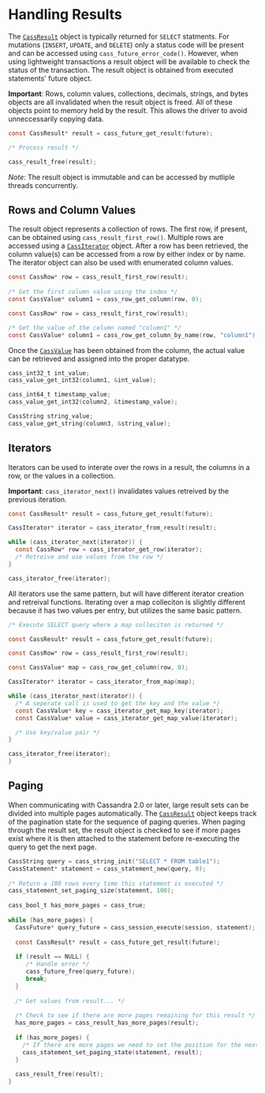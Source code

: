 # Handling Results

The [`CassResult`](http://datastax.github.io/cpp-driver/api/struct_cass_result/) object is typically returned for `SELECT` statments. For mutations (`INSERT`, `UPDATE`, and `DELETE`) only a status code will be present and can be accessed using `cass_future_error_code()`. However, when using lightweight transactions a result object will be available to check the status of the transaction. The result object is obtained from executed statements' future object.

**Important**: Rows, column values, collections, decimals, strings, and bytes objects are all invalidated when the result object is freed. All of these objects point to memory held by the result. This allows the driver to avoid unneccessarily copying data.

```c
const CassResult* result = cass_future_get_result(future);

/* Process result */

cass_result_free(result);
```

*Note*: The result object is immutable and can be accessed by mutliple threads concurrently.

## Rows and Column Values

The result object represents a collection of rows. The first row, if present, can be obtained using `cass_result_first_row()`. Multiple rows are accessed using a [`CassIterator`](http://datastax.github.io/cpp-driver/api/struct_cass_iterator/) object. After a row has been retrieved, the column value(s) can be accessed from a row by either index or by name. The iterator object can also be used with enumerated column values.

```c
const CassRow* row = cass_result_first_row(result);
 
/* Get the first column value using the index */
const CassValue* column1 = cass_row_get_column(row, 0);
```

```c
const CassRow* row = cass_result_first_row(result);

/* Get the value of the column named "column1" */
const CassValue* column1 = cass_row_get_column_by_name(row, "column1");
```

Once the [`CassValue`]((http://datastax.github.io/cpp-driver/api/struct_cass_value/)) has been obtained from the column, the actual value can be retrieved and assigned into the proper datatype.

```c
cass_int32_t int_value;
cass_value_get_int32(column1, &int_value);

cass_int64_t timestamp_value;
cass_value_get_int32(column2, &timestamp_value);

CassString string_value;
cass_value_get_string(column3, &string_value);
```

## Iterators

Iterators can be used to interate over the rows in a result, the columns in a row, or the values in a collection. 

**Important**: `cass_iterator_next()` invalidates values retreived by the previous iteration.

```c
const CassResult* result = cass_future_get_result(future);

CassIterator* iterator = cass_iterator_from_result(result);

while (cass_iterator_next(iterator)) {
  const CassRow* row = cass_iterator_get_row(iterator);
  /* Retreive and use values from the row */
}

cass_iterator_free(iterator);
```

All iterators use the same pattern, but will have different iterator creation and retreival functions. Iterating over a map colleciton is slightly different because it has two values per entry, but utilizes the same basic pattern.

```c
/* Execute SELECT query where a map colleciton is returned */

const CassResult* result = cass_future_get_result(future);

const CassRow* row = cass_result_first_row(result);

const CassValue* map = cass_row_get_column(row, 0);

CassIterator* iterator = cass_iterator_from_map(map);

while (cass_iterator_next(iterator)) {
  /* A seperate call is used to get the key and the value */
  const CassValue* key = cass_iterator_get_map_key(iterator);
  const CassValue* value = cass_iterator_get_map_value(iterator);

  /* Use key/value pair */
}

cass_iterator_free(iterator);
}
```

## Paging

When communicating with Cassandra 2.0 or later, large result sets can be divided into multiple pages automatically. The [`CassResult`](http://datastax.github.io/cpp-driver/api/struct_cass_result/) object keeps track of the pagination state for the sequence of paging queries. When paging through the result set, the result object is checked to see if more pages exist where it is then attached to the statement before re-executing the query to get the next page.

```c
CassString query = cass_string_init("SELECT * FROM table1");
CassStatement* statement = cass_statement_new(query, 0);
 
/* Return a 100 rows every time this statement is executed */
cass_statement_set_paging_size(statement, 100);
 
cass_bool_t has_more_pages = cass_true;
 
while (has_more_pages) {
  CassFuture* query_future = cass_session_execute(session, statement);
 
  const CassResult* result = cass_future_get_result(future);
 
  if (result == NULL) {
     /* Handle error */
     cass_future_free(query_future);
     break;
  }
 
  /* Get values from result... */
 
  /* Check to see if there are more pages remaining for this result */
  has_more_pages = cass_result_has_more_pages(result);
 
  if (has_more_pages) {
    /* If there are more pages we need to set the position for the next execute */
    cass_statement_set_paging_state(statement, result);
  }
 
  cass_result_free(result);  
}
```
